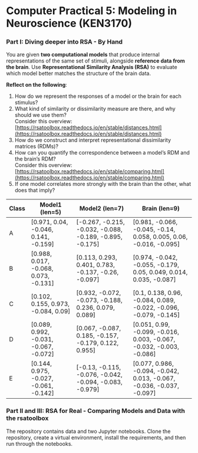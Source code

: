 # Computer Practical 5: Modeling in Neuroscience (KEN3170)

### Part I: Diving deeper into RSA - By Hand

You are given **two computational models** that produce internal representations of the same set of stimuli, alongside **reference data from the brain**. Use **Representational Similarity Analysis (RSA)** to evaluate which model better matches the structure of the brain data.  

**Reflect on the following**:

1. How do we represent the responses of a model or the brain for each stimulus?
2. What kind of similarity or dissimilarity measure are there, and why should we use them?  
Consider this overview: [https://rsatoolbox.readthedocs.io/en/stable/distances.html](https://rsatoolbox.readthedocs.io/en/stable/distances.html)
3. How do we construct and interpret representational dissimilarity matrices (RDMs)?
4. How can you quantify the correspondence between a model’s RDM and the brain’s RDM?  
Consider this overview: [https://rsatoolbox.readthedocs.io/en/stable/comparing.html](https://rsatoolbox.readthedocs.io/en/stable/comparing.html)  
5. If one model correlates more strongly with the brain than the other, what does that imply?  

| Class | Model1 (len=5) | Model2 (len=7) | Brain (len=9) |
| --- | --- | --- | --- |
| A   | \[0.971, 0.04, -0.046, 0.141, -0.159\] | \[-0.267, -0.215, -0.032, -0.088, -0.189, -0.895, -0.175\] | \[0.981, -0.066, -0.045, -0.14, 0.058, 0.005, 0.06, -0.016, -0.095\] |
| B   | \[0.988, 0.017, -0.068, 0.073, -0.131\] | \[0.113, 0.293, 0.401, 0.783, -0.137, -0.26, -0.097\] | \[0.974, -0.042, -0.055, -0.179, 0.05, 0.049, 0.014, 0.035, -0.087\] |
| C   | \[0.102, 0.155, 0.973, -0.084, 0.09\] | \[0.932, -0.072, -0.073, -0.188, 0.236, 0.079, 0.089\] | \[0.1, 0.138, 0.96, -0.084, 0.089, -0.022, -0.096, -0.079, -0.145\] |
| D   | \[0.089, 0.992, -0.031, -0.067, -0.072\] | \[0.067, -0.087, 0.185, -0.157, -0.179, 0.122, 0.955\] | \[0.051, 0.99, -0.099, -0.016, 0.003, -0.067, -0.032, -0.003, -0.086\] |
| E   | \[0.144, 0.975, -0.027, -0.061, -0.142\] | \[-0.13, -0.115, -0.076, -0.042, -0.094, -0.083, -0.979\] | \[0.077, 0.986, -0.094, -0.042, 0.013, -0.067, -0.036, -0.037, -0.097\] |

### Part II and III: RSA for Real - Comparing Models and Data with the rsatoolbox

The repository contains data and two Jupyter notebooks. Clone the repository, create a virtual environment, install the requirements, and then run through the notebooks.
